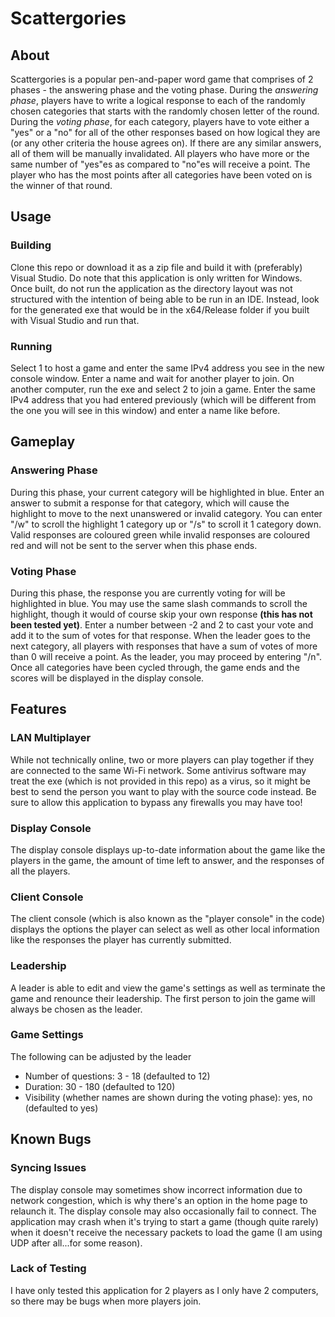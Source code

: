 # Scattergories

## About

Scattergories is a popular pen-and-paper word game that comprises of 2 phases - the answering phase and the voting phase. 
During the *answering phase*, players have to write a logical response to each of the randomly chosen categories that starts with the randomly chosen letter of the round.
During the *voting phase*, for each category, players have to vote either a "yes" or a "no" for all of the other responses based on how logical they are (or any other criteria the house agrees on). 
If there are any similar answers, all of them will be manually invalidated.
All players who have more or the same number of "yes"es as compared to "no"es will receive a point.
The player who has the most points after all categories have been voted on is the winner of that round.

## Usage

### Building

Clone this repo or download it as a zip file and build it with (preferably) Visual Studio.
Do note that this application is only written for Windows.
Once built, do not run the application as the directory layout was not structured with the intention of being able to be run in an IDE.
Instead, look for the generated exe that would be in the x64/Release folder if you built with Visual Studio and run that.

### Running

Select 1 to host a game and enter the same IPv4 address you see in the new console window.
Enter a name and wait for another player to join.
On another computer, run the exe and select 2 to join a game.
Enter the same IPv4 address that you had entered previously (which will be different from the one you will see in this window) and enter a name like before.

## Gameplay

### Answering Phase

During this phase, your current category will be highlighted in blue. Enter an answer to submit a response for that category, which will cause the highlight to move to the next unanswered or invalid category.
You can enter "/w" to scroll the highlight 1 category up or "/s" to scroll it 1 category down.
Valid responses are coloured green while invalid responses are coloured red and will not be sent to the server when this phase ends.

### Voting Phase

During this phase, the response you are currently voting for will be highlighted in blue.
You may use the same slash commands to scroll the highlight, though it would of course skip your own response **(this has not been tested yet)**.
Enter a number between -2 and 2 to cast your vote and add it to the sum of votes for that response.
When the leader goes to the next category, all players with responses that have a sum of votes of more than 0 will receive a point.
As the leader, you may proceed by entering "/n". 
Once all categories have been cycled through, the game ends and the scores will be displayed in the display console.

## Features

### LAN Multiplayer

While not technically online, two or more players can play together if they are connected to the same Wi-Fi network.
Some antivirus software may treat the exe (which is not provided in this repo) as a virus, so it might be best to send the person you want to play with the source code instead.
Be sure to allow this application to bypass any firewalls you may have too!

### Display Console

The display console displays up-to-date information about the game like the players in the game, the amount of time left to answer, and the responses of all the players.

### Client Console

The client console (which is also known as the "player console" in the code) displays the options the player can select as well as other local information like the responses the player has currently submitted.

### Leadership

A leader is able to edit and view the game's settings as well as terminate the game and renounce their leadership.
The first person to join the game will always be chosen as the leader.

### Game Settings

The following can be adjusted by the leader

- Number of questions: 3 - 18 (defaulted to 12)
- Duration: 30 - 180 (defaulted to 120)
- Visibility (whether names are shown during the voting phase): yes, no (defaulted to yes)

## Known Bugs

### Syncing Issues

The display console may sometimes show incorrect information due to network congestion, which is why there's an option in the home page to relaunch it.
The display console may also occasionally fail to connect.
The application may crash when it's trying to start a game (though quite rarely) when it doesn't receive the necessary packets to load the game (I am using UDP after all...for some reason).

### Lack of Testing

I have only tested this application for 2 players as I only have 2 computers, so there may be bugs when more players join.
